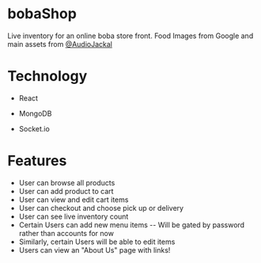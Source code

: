 # bobaShop
Live inventory for an online boba store front. 
Food Images from Google and main assets from [@AudioJackal](https://www.instagram.com/audiojackal/)

# Technology
- React

- MongoDB

- Socket.io

# Features
- User can browse all products
- User can add product to cart
- User can view and edit cart items
- User can checkout and choose pick up or delivery
- User can see live inventory count 
- Certain Users can add new menu items
-- Will be gated by password rather than accounts for now
- Similarly, certain Users will be able to edit items
- Users can view an "About Us" page with links! 
